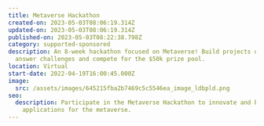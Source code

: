 ```yaml
---
title: Metaverse Hackathon
created-on: 2023-05-03T08:06:19.314Z
updated-on: 2023-05-03T08:06:19.314Z
published-on: 2023-05-03T08:22:38.798Z
category: supported-sponsored
description: An 8-week hackathon focused on Metaverse! Build projects on IPFS to
  answer challenges and compete for the $50k prize pool.
location: Virtual
start-date: 2022-04-19T16:00:45.000Z
image:
  src: /assets/images/645215fba2b7469c5c5546ea_image_ldbpld.png
seo:
  description: Participate in the Metaverse Hackathon to innovate and build
    applications for the metaverse.
---
```

